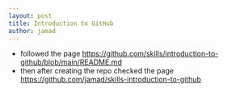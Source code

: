 ```yaml
---
layout: post
title: Introduction to GitHub
author: jamad
---
```

<link rel="stylesheet" type="text/css" href="/assets/css/theme.css">


* followed the page https://github.com/skills/introduction-to-github/blob/main/README.md
* then after creating the repo checked the page https://github.com/jamad/skills-introduction-to-github
  
